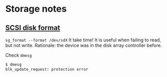 # Storage notes

## [SCSI disk format](https://linux.die.net/man/8/sg_format)

`sg_format --format /dev/sdX` It take time!
It is useful when failing to read, but not write. Rationale: the device was in the disk array controller before.

Check `dmesg`
```sh
$ dmesg
blk_update_request: protection error
```
 

